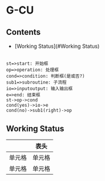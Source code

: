# G-CU
## Contents
- [Working Status](#Working Status)

## 
```flow
st=>start: 开始框
op=>operation: 处理框
cond=>condition: 判断框(是或否?)
sub1=>subroutine: 子流程
io=>inputoutput: 输入输出框
e=>end: 结束框
st->op->cond
cond(yes)->io->e
cond(no)->sub1(right)->op
```
## Working Status

|     | 表头  |
|  ----  | ----  |
| 单元格  | 单元格 |
| 单元格  | 单元格 |
